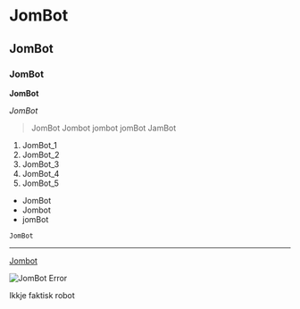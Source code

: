 # JomBot

## JomBot

### JomBot

**JomBot**

*JomBot*

> JomBot
 Jombot
 jombot
 jomBot
 JamBot

1. JomBot_1
2. JomBot_2
3. JomBot_3
4. JomBot_4
4. JomBot_5

- JomBot
- Jombot
- jomBot

`JomBot`

---

[Jombot](https://github.com/marols27/JomBot)

![JomBot Error](https://th.bing.com/th/id/OIP.0L0scPzalLVExFfOHC5okQHaHa?w=190&h=190&c=7&r=0&o=5&pid=1.7)

Ikkje faktisk robot
